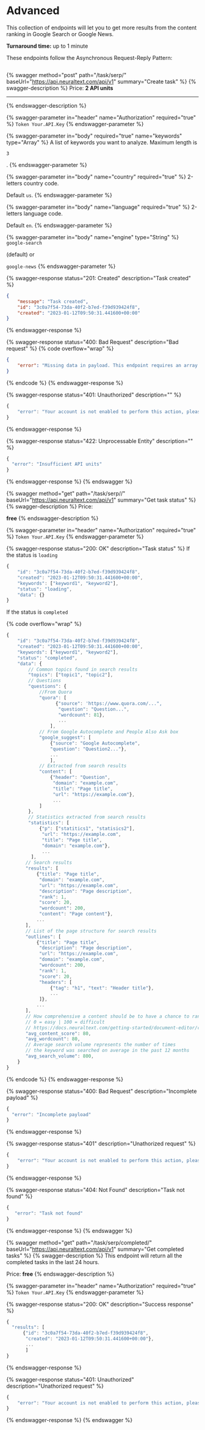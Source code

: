 # Advanced

This collection of endpoints will let you to get more results from the content ranking in Google Search or Google News.

**Turnaround time:** up to 1 minute

These endpoints follow the Asynchronous Request-Reply Pattern:

<figure><img src="../../../.gitbook/assets/async-request-fn.jpg" alt=""><figcaption></figcaption></figure>

{% swagger method="post" path="/task/serp/" baseUrl="https://api.neuraltext.com/api/v1" summary="Create task" %}
{% swagger-description %}
Price: **2 API units**

****
{% endswagger-description %}

{% swagger-parameter in="header" name="Authorization" required="true" %}
`Token Your.API.Key`
{% endswagger-parameter %}

{% swagger-parameter in="body" required="true" name="keywords" type="Array" %}
A list of keywords you want to analyze. Maximum length is 

`3`

 .
{% endswagger-parameter %}

{% swagger-parameter in="body" name="country" required="true" %}
2-letters country code.

Default `us`.
{% endswagger-parameter %}

{% swagger-parameter in="body" name="language" required="true" %}
2-letters language code.

Default `en`.
{% endswagger-parameter %}

{% swagger-parameter in="body" name="engine" type="String" %}
`google-search`

 (default) or 

`google-news`
{% endswagger-parameter %}

{% swagger-response status="201: Created" description="Task created" %}
```json
{
    "message": "Task created",
    "id": "3c0a7f54-73da-40f2-b7ed-f39d939424f8",
    "created": "2023-01-12T09:50:31.441600+00:00"
}
```
{% endswagger-response %}

{% swagger-response status="400: Bad Request" description="Bad request" %}
{% code overflow="wrap" %}
```json
{
    "error": "Missing data in payload. This endpoint requires an array of keywords, a country (string, 2-digit country code) and a language (string, 2-digit language code)."
}
```
{% endcode %}
{% endswagger-response %}

{% swagger-response status="401: Unauthorized" description="" %}
```javascript
{
    "error": "Your account is not enabled to perform this action, please contact us."
}
```
{% endswagger-response %}

{% swagger-response status="422: Unprocessable Entity" description="" %}
```javascript
{
  "error": "Insufficient API units"
}
```
{% endswagger-response %}
{% endswagger %}

{% swagger method="get" path="/task/serp/<id>/" baseUrl="https://api.neuraltext.com/api/v1" summary="Get task status" %}
{% swagger-description %}
Price: 

**free**
{% endswagger-description %}

{% swagger-parameter in="header" name="Authorization" required="true" %}
`Token Your.API.Key`
{% endswagger-parameter %}

{% swagger-response status="200: OK" description="Task status" %}
If the status is `loading`

```javascript
{
    "id": "3c0a7f54-73da-40f2-b7ed-f39d939424f8",
    "created": "2023-01-12T09:50:31.441600+00:00",
    "keywords": ["keyword1", "keyword2"],
    "status": "loading",
    "data": {}
}
```

If the status is `completed`

{% code overflow="wrap" %}
```javascript
{
    "id": "3c0a7f54-73da-40f2-b7ed-f39d939424f8",
    "created": "2023-01-12T09:50:31.441600+00:00",
    "keywords": ["keyword1", "keyword2"],
    "status": "completed",
    "data": {
        // Common topics found in search results
        "topics": ["topic1", "topic2"],
        // Questions
        "questions": {
            //From Quora
            "quora": [
                  {"source": 'https://www.quora.com/...",
                   "question": "Question...",
                   "wordcount": 81},
                   ...
                ],
            // From Google Autocomplete and People Also Ask box
            "google_suggest": [
                {"source": "Google Autocomplete",
                "question": "Question2..."},
                ...
                ],
            // Extracted from search results
            "content": [
                {"header": "Question",
                 "domain": "example.com",
                 "title": "Page title",
                 "url": "https://example.com"},
                 ...
            ]
        },
        // Statistics extracted from search results
        "statistics": [
            {"p": ["statitics1", "statisics2"],
             "url": "https://example.com",
             "title": "Page title",
             "domain": "example.com"},
             ...
         ],
       // Search results
       "results": [
           {"title": "Page title",
            "domain": "example.com",
            "url": "https://example.com",
            "description": "Page description",
            "rank": 1,
            "score": 20,
            "wordcount": 200,
            "content": "Page content"},
           ...
       ],
       // List of the page structure for search results
       "outlines": [
           {"title": "Page title",
            "description": "Page description",
            "url": "https://example.com",
            "domain": "example.com",
            "wordcount": 200,
            "rank": 1,
            "score": 20,
            "headers": [
                {"tag": "h1", "text": "Header title"},
                ...
            ]},
           ...
       ],
       // How comprehensive a content should be to have a chance to rank for the query
       // 0 = easy | 100 = difficult
       // https://docs.neuraltext.com/getting-started/document-editor/content-optimization/content-score
       "avg_content_score": 80,
       "avg_wordcount": 80,
       // Average search volume represents the number of times 
       // the keyword was searched on average in the past 12 months
       "avg_search_volume": 800,      
    }
}
```
{% endcode %}
{% endswagger-response %}

{% swagger-response status="400: Bad Request" description="Incomplete payload" %}
```javascript
{
  "error": "Incomplete payload"
}
```
{% endswagger-response %}

{% swagger-response status="401" description="Unathorized request" %}
```javascript
{
    "error": "Your account is not enabled to perform this action, please contact us."
}
```
{% endswagger-response %}

{% swagger-response status="404: Not Found" description="Task not found" %}
```javascript
{
   "error": "Task not found"
}
```
{% endswagger-response %}
{% endswagger %}

{% swagger method="get" path="/task/serp/completed/" baseUrl="https://api.neuraltext.com/api/v1" summary="Get completed tasks" %}
{% swagger-description %}
This endpoint will return all the completed tasks in the last 24 hours.

Price: **free**
{% endswagger-description %}

{% swagger-parameter in="header" name="Authorization" required="true" %}
`Token Your.API.Key`
{% endswagger-parameter %}

{% swagger-response status="200: OK" description="Success response" %}
```javascript
{
  "results": [
      {"id": "3c0a7f54-73da-40f2-b7ed-f39d939424f8",
       "created": "2023-01-12T09:50:31.441600+00:00"},
       ...
       ]
}
```
{% endswagger-response %}

{% swagger-response status="401: Unauthorized" description="Unathorized request" %}
```javascript
{
    "error": "Your account is not enabled to perform this action, please contact us."
}
```
{% endswagger-response %}
{% endswagger %}
